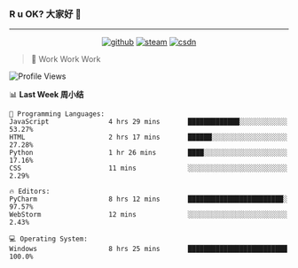 ### R u OK? 大家好 👋

___

<p align="center">
  <a href="https://bigkjp97.github.io/"><img src="https://img.shields.io/badge/-GitPage-lightgrey" alt="github"></a>
  <a href="https://steamcommunity.com/id/bigkjp/"><img src="https://img.shields.io/badge/-Steam-black" alt="steam"></a>
  <a href="https://blog.csdn.net/qq_38986088"><img src="https://img.shields.io/badge/CSDN-cf000e" alt="csdn"></a>
</p>

> 🧟 Work Work Work

<!--START_SECTION:kjp readme-->
![Profile Views](http://img.shields.io/badge/Mi%20Amigos%E2%99%82%EF%B8%8F-0-ff69b4)

📊 **Last Week 周小结** 

```text
💬 Programming Languages: 
JavaScript               4 hrs 29 mins       █████████████░░░░░░░░░░░░   53.27% 
HTML                     2 hrs 17 mins       ██████░░░░░░░░░░░░░░░░░░░   27.28% 
Python                   1 hr 26 mins        ████░░░░░░░░░░░░░░░░░░░░░   17.16% 
CSS                      11 mins             ░░░░░░░░░░░░░░░░░░░░░░░░░   2.29%

🔥 Editors: 
PyCharm                  8 hrs 12 mins       ████████████████████████░   97.57% 
WebStorm                 12 mins             ░░░░░░░░░░░░░░░░░░░░░░░░░   2.43%

💻 Operating System: 
Windows                  8 hrs 25 mins       █████████████████████████   100.0%

```


<!--END_SECTION:kjp readme-->

<!--
**bigkjp97/bigkjp97** is a ✨ _special_ ✨ repository because its `README.md` (this file) appears on your GitHub profile.

Here are some ideas to get you started:

- 🔭 I’m currently working on ...
- 🌱 I’m currently learning ...
- 👯 I’m looking to collaborate on ...
- 🤔 I’m looking for help with ...
- 💬 Ask me about ...
- 📫 How to reach me: ...
- 😄 Pronouns: ...
- ⚡ Fun fact: ... -->

